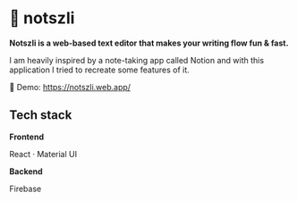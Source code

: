 # 📓 notszli

**Notszli is a web-based text editor that makes your writing flow fun & fast.**

I am heavily inspired by a note-taking app called Notion and with this application I tried to recreate some features of it.

🎈 Demo: https://notszli.web.app/

## Tech stack

**Frontend**

React · Material UI

**Backend**

Firebase
